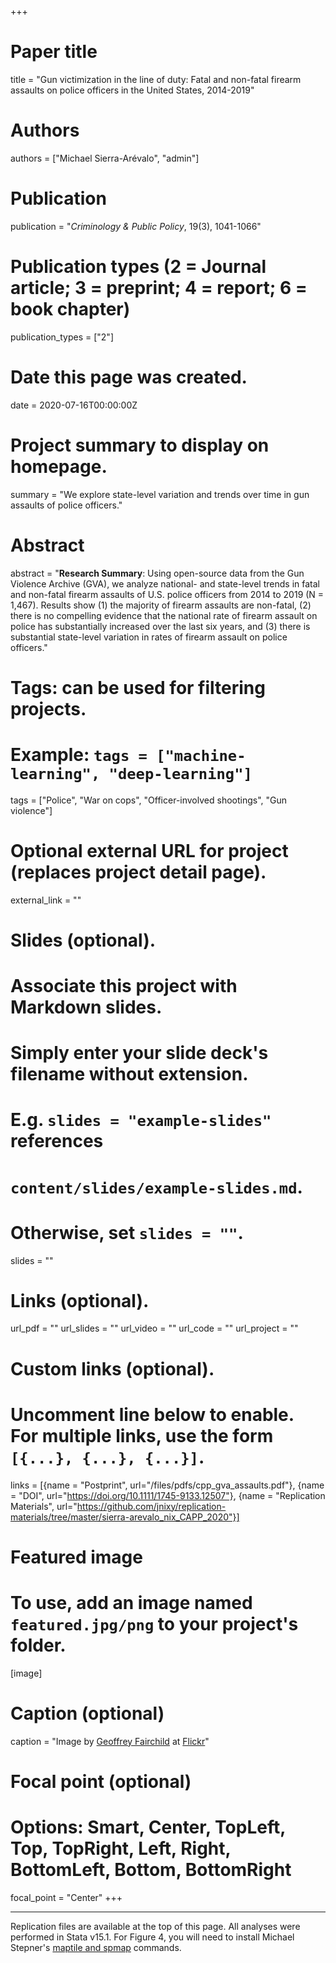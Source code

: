 +++
# Paper title
title = "Gun victimization in the line of duty: Fatal and non-fatal firearm assaults on police officers in the United States, 2014-2019"

# Authors
authors = ["Michael Sierra-Arévalo", "admin"]

# Publication
publication = "*Criminology & Public Policy*, 19(3), 1041-1066"

# Publication types (2 = Journal article; 3 = preprint; 4 = report; 6 = book chapter)
publication_types = ["2"]

# Date this page was created.
date = 2020-07-16T00:00:00Z

# Project summary to display on homepage.
summary = "We explore state-level variation and trends over time in gun assaults of police officers."

# Abstract
abstract = "**Research Summary**: Using open-source data from the Gun Violence Archive (GVA), we analyze national- and state-level trends in fatal and non-fatal firearm assaults of U.S. police officers from 2014 to 2019 (N = 1,467). Results show (1) the majority of firearm assaults are non-fatal, (2) there is no compelling evidence that the national rate of firearm assault on police has substantially increased over the last six years, and (3) there is substantial state-level variation in rates of firearm assault on police officers."

# Tags: can be used for filtering projects.
# Example: `tags = ["machine-learning", "deep-learning"]`
tags = ["Police", "War on cops", "Officer-involved shootings", "Gun violence"]

# Optional external URL for project (replaces project detail page).
external_link = ""

# Slides (optional).
#   Associate this project with Markdown slides.
#   Simply enter your slide deck's filename without extension.
#   E.g. `slides = "example-slides"` references 
#   `content/slides/example-slides.md`.
#   Otherwise, set `slides = ""`.
slides = ""

# Links (optional).
url_pdf = ""
url_slides = ""
url_video = ""
url_code = ""
url_project = ""

# Custom links (optional).
#   Uncomment line below to enable. For multiple links, use the form `[{...}, {...}, {...}]`.
links = [{name = "Postprint", url="/files/pdfs/cpp_gva_assaults.pdf"}, {name = "DOI", url="https://doi.org/10.1111/1745-9133.12507"}, {name = "Replication Materials", url="https://github.com/jnixy/replication-materials/tree/master/sierra-arevalo_nix_CAPP_2020"}]

# Featured image
# To use, add an image named `featured.jpg/png` to your project's folder. 
[image]
  # Caption (optional)
  caption = "Image by [Geoffrey Fairchild](https://www.flickr.com/photos/gcfairch/) at [Flickr](https://flic.kr/p/7obA6W)"
  
  # Focal point (optional)
  # Options: Smart, Center, TopLeft, Top, TopRight, Left, Right, BottomLeft, Bottom, BottomRight
  focal_point = "Center"
+++

***************
Replication files are available at the top of this page. All analyses were performed in Stata v15.1. For Figure 4, you will need to install Michael Stepner's [maptile and spmap](https://michaelstepner.com/maptile/) commands.
